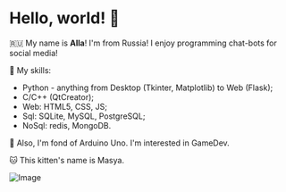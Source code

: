 # Hello, world! :palm_tree: 

:ru: My name is **Alla**! I'm from Russia! I enjoy programming chat-bots for social media!

:book: My skills:
- Python - anything from Desktop (Tkinter, Matplotlib) to Web (Flask);
- C/C++ (QtCreator);
- Web: HTML5, CSS, JS;
- Sql: SQLite, MySQL, PostgreSQL;
- NoSql: redis, MongoDB.

:space_invader: Also, I'm fond of Arduino Uno. I'm interested in GameDev.

:cat: This kitten's name is Masya. 

![Image](https://media.tenor.com/images/e40525a77affb845ce40243e7189a9f2/tenor.gif)
